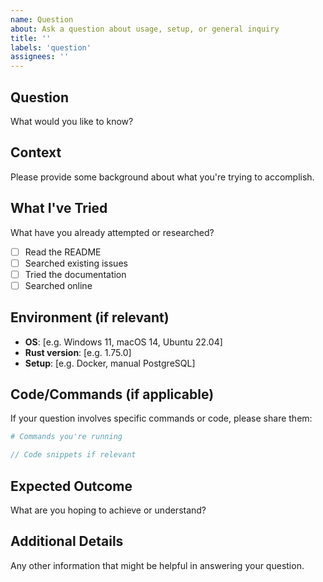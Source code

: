 ```yaml
---
name: Question
about: Ask a question about usage, setup, or general inquiry
title: ''
labels: 'question'
assignees: ''
---
```


## Question
What would you like to know?

## Context
Please provide some background about what you're trying to accomplish.

## What I've Tried
What have you already attempted or researched?
- [ ] Read the README
- [ ] Searched existing issues
- [ ] Tried the documentation
- [ ] Searched online

## Environment (if relevant)
- **OS**: [e.g. Windows 11, macOS 14, Ubuntu 22.04]
- **Rust version**: [e.g. 1.75.0]
- **Setup**: [e.g. Docker, manual PostgreSQL]

## Code/Commands (if applicable)
If your question involves specific commands or code, please share them:

```bash
# Commands you're running
```

```rust
// Code snippets if relevant
```

## Expected Outcome
What are you hoping to achieve or understand?

## Additional Details
Any other information that might be helpful in answering your question.